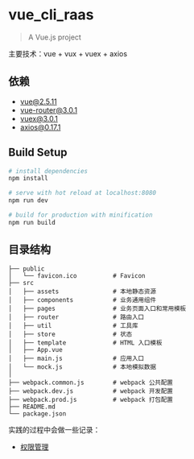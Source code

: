 # vue_cli_raas

> A Vue.js project

主要技术：vue + vux + vuex + axios

## 依赖

+ [vue@2.5.11](https://cn.vuejs.org/v2/guide/)
+ [vue-router@3.0.1](https://router.vuejs.org/zh/)
+ [vuex@3.0.1](https://vuex.vuejs.org/zh/installation.html)
+ [axios@0.17.1](https://github.com/axios/axios)

## Build Setup

``` bash
# install dependencies
npm install

# serve with hot reload at localhost:8080
npm run dev

# build for production with minification
npm run build
```

## 目录结构
```
├── public
│   └── favicon.ico          # Favicon
├── src
│   ├── assets               # 本地静态资源
│   ├── components           # 业务通用组件
│   ├── pages                # 业务页面入口和常用模板
│   ├── router               # 路由入口
│   ├── util                 # 工具库
│   ├── store                # 状态
│   ├── template             # HTML 入口模板
│   ├── App.vue              
│   ├── main.js              # 应用入口
│   └── mock.js              # 本地模拟数据
│
├── webpack.common.js        # webpack 公共配置
├── webpack.dev.js           # webpack 开发配置
├── webpack.prod.js          # webpack 打包配置
├── README.md
└── package.json
```

实践的过程中会做一些记录：

+ [权限管理](./note/Auth.md)
